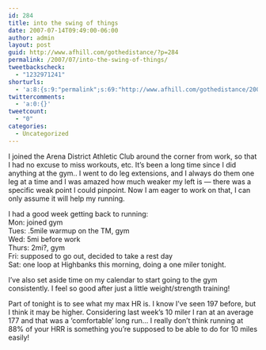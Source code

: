 ```yaml
---
id: 284
title: into the swing of things
date: 2007-07-14T09:49:00-06:00
author: admin
layout: post
guid: http://www.afhill.com/gothedistance/?p=284
permalink: /2007/07/into-the-swing-of-things/
tweetbackscheck:
  - "1232971241"
shorturls:
  - 'a:8:{s:9:"permalink";s:69:"http://www.afhill.com/gothedistance/2007/07/into-the-swing-of-things/";s:7:"tinyurl";s:25:"http://tinyurl.com/cne63u";s:4:"isgd";s:17:"http://is.gd/hfK1";s:5:"bitly";s:20:"http://bit.ly/18rIY0";s:5:"snipr";s:22:"http://snipr.com/aqwli";s:5:"snurl";s:22:"http://snurl.com/aqwli";s:7:"snipurl";s:24:"http://snipurl.com/aqwli";s:4:"trim";s:17:"http://tr.im/crgw";}'
twittercomments:
  - 'a:0:{}'
tweetcount:
  - "0"
categories:
  - Uncategorized
---
```

I joined the Arena District Athletic Club around the corner from work, so that I had no excuse to miss workouts, etc. It&#8217;s been a long time since I did anything at the gym.. I went to do leg extensions, and I always do them one leg at a time and I was amazed how much weaker my left is &#8212; there was a specific weak point I could pinpoint. Now I am eager to work on that, I can only assume it will help my running.

I had a good week getting back to running:  
Mon: joined gym  
Tues: .5mile warmup on the TM, gym  
Wed: 5mi before work  
Thurs: 2mi?, gym  
Fri: supposed to go out, decided to take a rest day  
Sat: one loop at Highbanks this morning, doing a one miler tonight.

I&#8217;ve also set aside time on my calendar to start going to the gym consistently. I feel so good after just a little weight/strength training!

Part of tonight is to see what my max HR is. I know I&#8217;ve seen 197 before, but I think it may be higher. Considering last week&#8217;s 10 miler I ran at an average 177 and that was a &#8216;comfortable&#8217; long run&#8230; I really don&#8217;t think running at 88% of your HRR is something you&#8217;re supposed to be able to do for 10 miles easily!